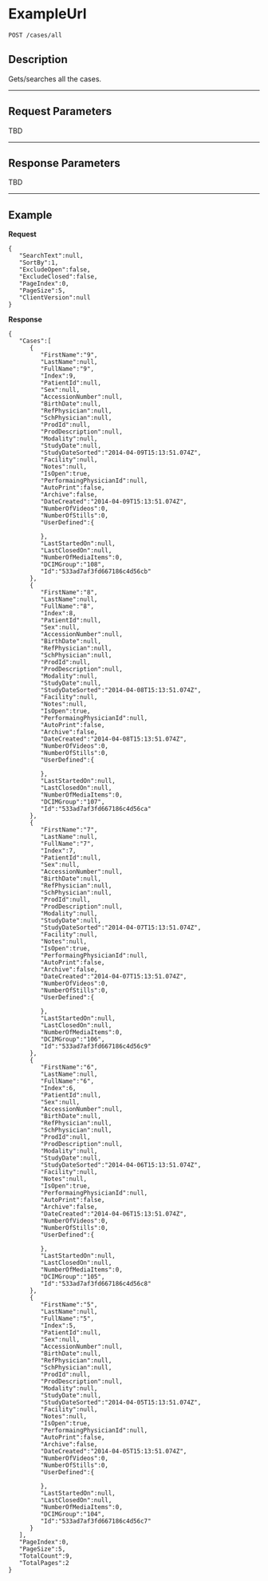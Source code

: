 # ExampleUrl

    POST /cases/all

## Description

Gets/searches all the cases.

***

## Request Parameters

TBD

***

## Response Parameters

TBD

***

## Example
**Request**

	{
	   "SearchText":null,
	   "SortBy":1,
	   "ExcludeOpen":false,
	   "ExcludeClosed":false,
	   "PageIndex":0,
	   "PageSize":5,
	   "ClientVersion":null
	}

**Response**

	{
	   "Cases":[
		  {
			 "FirstName":"9",
			 "LastName":null,
			 "FullName":"9",
			 "Index":9,
			 "PatientId":null,
			 "Sex":null,
			 "AccessionNumber":null,
			 "BirthDate":null,
			 "RefPhysician":null,
			 "SchPhysician":null,
			 "ProdId":null,
			 "ProdDescription":null,
			 "Modality":null,
			 "StudyDate":null,
			 "StudyDateSorted":"2014-04-09T15:13:51.074Z",
			 "Facility":null,
			 "Notes":null,
			 "IsOpen":true,
			 "PerformaingPhysicianId":null,
			 "AutoPrint":false,
			 "Archive":false,
			 "DateCreated":"2014-04-09T15:13:51.074Z",
			 "NumberOfVideos":0,
			 "NumberOfStills":0,
			 "UserDefined":{

			 },
			 "LastStartedOn":null,
			 "LastClosedOn":null,
			 "NumberOfMediaItems":0,
			 "DCIMGroup":"108",
			 "Id":"533ad7af3fd667186c4d56cb"
		  },
		  {
			 "FirstName":"8",
			 "LastName":null,
			 "FullName":"8",
			 "Index":8,
			 "PatientId":null,
			 "Sex":null,
			 "AccessionNumber":null,
			 "BirthDate":null,
			 "RefPhysician":null,
			 "SchPhysician":null,
			 "ProdId":null,
			 "ProdDescription":null,
			 "Modality":null,
			 "StudyDate":null,
			 "StudyDateSorted":"2014-04-08T15:13:51.074Z",
			 "Facility":null,
			 "Notes":null,
			 "IsOpen":true,
			 "PerformaingPhysicianId":null,
			 "AutoPrint":false,
			 "Archive":false,
			 "DateCreated":"2014-04-08T15:13:51.074Z",
			 "NumberOfVideos":0,
			 "NumberOfStills":0,
			 "UserDefined":{

			 },
			 "LastStartedOn":null,
			 "LastClosedOn":null,
			 "NumberOfMediaItems":0,
			 "DCIMGroup":"107",
			 "Id":"533ad7af3fd667186c4d56ca"
		  },
		  {
			 "FirstName":"7",
			 "LastName":null,
			 "FullName":"7",
			 "Index":7,
			 "PatientId":null,
			 "Sex":null,
			 "AccessionNumber":null,
			 "BirthDate":null,
			 "RefPhysician":null,
			 "SchPhysician":null,
			 "ProdId":null,
			 "ProdDescription":null,
			 "Modality":null,
			 "StudyDate":null,
			 "StudyDateSorted":"2014-04-07T15:13:51.074Z",
			 "Facility":null,
			 "Notes":null,
			 "IsOpen":true,
			 "PerformaingPhysicianId":null,
			 "AutoPrint":false,
			 "Archive":false,
			 "DateCreated":"2014-04-07T15:13:51.074Z",
			 "NumberOfVideos":0,
			 "NumberOfStills":0,
			 "UserDefined":{

			 },
			 "LastStartedOn":null,
			 "LastClosedOn":null,
			 "NumberOfMediaItems":0,
			 "DCIMGroup":"106",
			 "Id":"533ad7af3fd667186c4d56c9"
		  },
		  {
			 "FirstName":"6",
			 "LastName":null,
			 "FullName":"6",
			 "Index":6,
			 "PatientId":null,
			 "Sex":null,
			 "AccessionNumber":null,
			 "BirthDate":null,
			 "RefPhysician":null,
			 "SchPhysician":null,
			 "ProdId":null,
			 "ProdDescription":null,
			 "Modality":null,
			 "StudyDate":null,
			 "StudyDateSorted":"2014-04-06T15:13:51.074Z",
			 "Facility":null,
			 "Notes":null,
			 "IsOpen":true,
			 "PerformaingPhysicianId":null,
			 "AutoPrint":false,
			 "Archive":false,
			 "DateCreated":"2014-04-06T15:13:51.074Z",
			 "NumberOfVideos":0,
			 "NumberOfStills":0,
			 "UserDefined":{

			 },
			 "LastStartedOn":null,
			 "LastClosedOn":null,
			 "NumberOfMediaItems":0,
			 "DCIMGroup":"105",
			 "Id":"533ad7af3fd667186c4d56c8"
		  },
		  {
			 "FirstName":"5",
			 "LastName":null,
			 "FullName":"5",
			 "Index":5,
			 "PatientId":null,
			 "Sex":null,
			 "AccessionNumber":null,
			 "BirthDate":null,
			 "RefPhysician":null,
			 "SchPhysician":null,
			 "ProdId":null,
			 "ProdDescription":null,
			 "Modality":null,
			 "StudyDate":null,
			 "StudyDateSorted":"2014-04-05T15:13:51.074Z",
			 "Facility":null,
			 "Notes":null,
			 "IsOpen":true,
			 "PerformaingPhysicianId":null,
			 "AutoPrint":false,
			 "Archive":false,
			 "DateCreated":"2014-04-05T15:13:51.074Z",
			 "NumberOfVideos":0,
			 "NumberOfStills":0,
			 "UserDefined":{

			 },
			 "LastStartedOn":null,
			 "LastClosedOn":null,
			 "NumberOfMediaItems":0,
			 "DCIMGroup":"104",
			 "Id":"533ad7af3fd667186c4d56c7"
		  }
	   ],
	   "PageIndex":0,
	   "PageSize":5,
	   "TotalCount":9,
	   "TotalPages":2
	}